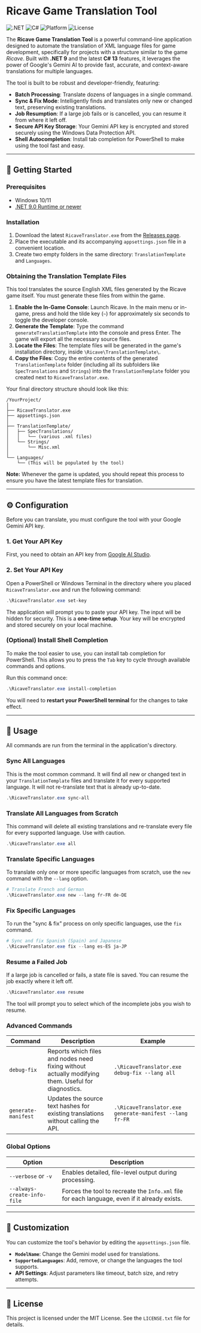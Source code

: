 # Ricave Game Translation Tool

![.NET](https://img.shields.io/badge/.NET-9.0-blueviolet) ![C#](https://img.shields.io/badge/C%23-13-blue) ![Platform](https://img.shields.io/badge/platform-windows-blue) ![License](https://img.shields.io/badge/license-MIT-green)

The **Ricave Game Translation Tool** is a powerful command-line application designed to automate the translation of XML language files for game development, specifically for projects with a structure similar to the game *Ricave*. Built with **.NET 9** and the latest **C# 13** features, it leverages the power of Google's Gemini AI to provide fast, accurate, and context-aware translations for multiple languages.

The tool is built to be robust and developer-friendly, featuring:

* **Batch Processing**: Translate dozens of languages in a single command.
* **Sync & Fix Mode**: Intelligently finds and translates only new or changed text, preserving existing translations.
* **Job Resumption**: If a large job fails or is cancelled, you can resume it from where it left off.
* **Secure API Key Storage**: Your Gemini API key is encrypted and stored securely using the Windows Data Protection API.
* **Shell Autocompletion**: Install tab completion for PowerShell to make using the tool fast and easy.

---

## 🚀 Getting Started

### Prerequisites

* Windows 10/11
* [.NET 9.0 Runtime or newer](https://dotnet.microsoft.com/en-us/download/dotnet/9.0)

### Installation

1.  Download the latest `RicaveTranslator.exe` from the [Releases page](https://github.com/rustbeard86/ricavetranslator.core/releases).
2.  Place the executable and its accompanying `appsettings.json` file in a convenient location.
3.  Create two empty folders in the same directory: `TranslationTemplate` and `Languages`.

### Obtaining the Translation Template Files

This tool translates the source English XML files generated by the Ricave game itself. You must generate these files from within the game.

1.  **Enable the In-Game Console**: Launch Ricave. In the main menu or in-game, press and hold the tilde key (`~`) for approximately six seconds to toggle the developer console.
2.  **Generate the Template**: Type the command `generateTranslationTemplate` into the console and press Enter. The game will export all the necessary source files.
3.  **Locate the Files**: The template files will be generated in the game's installation directory, inside `\Ricave\TranslationTemplate\`.
4.  **Copy the Files**: Copy the entire contents of the generated `TranslationTemplate` folder (including all its subfolders like `SpecTranslations` and `Strings`) into the `TranslationTemplate` folder you created next to `RicaveTranslator.exe`.

Your final directory structure should look like this:

```
/YourProject/
│
├── RicaveTranslator.exe
├── appsettings.json
│
├── TranslationTemplate/
│   ├── SpecTranslations/
│   │   └── (various .xml files)
│   └── Strings/
│       └── Misc.xml
│
└── Languages/
    └── (This will be populated by the tool)
```

**Note:** Whenever the game is updated, you should repeat this process to ensure you have the latest template files for translation.

---

## ⚙️ Configuration

Before you can translate, you must configure the tool with your Google Gemini API key.

### 1. Get Your API Key

First, you need to obtain an API key from [Google AI Studio](https://aistudio.google.com/app/apikey).

### 2. Set Your API Key

Open a PowerShell or Windows Terminal in the directory where you placed `RicaveTranslator.exe` and run the following command:

```powershell
.\RicaveTranslator.exe set-key
```

The application will prompt you to paste your API key. The input will be hidden for security. This is a **one-time setup**. Your key will be encrypted and stored securely on your local machine.

### (Optional) Install Shell Completion

To make the tool easier to use, you can install tab completion for PowerShell. This allows you to press the `Tab` key to cycle through available commands and options.

Run this command once:

```powershell
.\RicaveTranslator.exe install-completion
```

You will need to **restart your PowerShell terminal** for the changes to take effect.

---

## 📖 Usage

All commands are run from the terminal in the application's directory.

### Sync All Languages

This is the most common command. It will find all new or changed text in your `TranslationTemplate` files and translate it for every supported language. It will not re-translate text that is already up-to-date.

```powershell
.\RicaveTranslator.exe sync-all
```

### Translate All Languages from Scratch

This command will delete all existing translations and re-translate every file for every supported language. Use with caution.

```powershell
.\RicaveTranslator.exe all
```

### Translate Specific Languages

To translate only one or more specific languages from scratch, use the `new` command with the `--lang` option.

```powershell
# Translate French and German
.\RicaveTranslator.exe new --lang fr-FR de-DE
```

### Fix Specific Languages

To run the "sync & fix" process on only specific languages, use the `fix` command.

```powershell
# Sync and fix Spanish (Spain) and Japanese
.\RicaveTranslator.exe fix --lang es-ES ja-JP
```

### Resume a Failed Job

If a large job is cancelled or fails, a state file is saved. You can resume the job exactly where it left off.

```powershell
.\RicaveTranslator.exe resume
```

The tool will prompt you to select which of the incomplete jobs you wish to resume.

### Advanced Commands

| Command             | Description                                                                                      | Example                                           |
| ------------------- | ------------------------------------------------------------------------------------------------ | ------------------------------------------------- |
| `debug-fix`         | Reports which files and nodes need fixing without actually modifying them. Useful for diagnostics. | `.\RicaveTranslator.exe debug-fix --lang all`     |
| `generate-manifest` | Updates the source text hashes for existing translations without calling the API.                | `.\RicaveTranslator.exe generate-manifest --lang fr-FR` |

### Global Options

| Option                      | Description                                                                                    |
| --------------------------- | ---------------------------------------------------------------------------------------------- |
| `--verbose` or `-v`         | Enables detailed, file-level output during processing.                                         |
| `--always-create-info-file` | Forces the tool to recreate the `Info.xml` file for each language, even if it already exists. |

---

## 🔧 Customization

You can customize the tool's behavior by editing the `appsettings.json` file.

* **`ModelName`**: Change the Gemini model used for translations.
* **`SupportedLanguages`**: Add, remove, or change the languages the tool supports.
* **API Settings**: Adjust parameters like timeout, batch size, and retry attempts.

---

## 📄 License

This project is licensed under the MIT License. See the `LICENSE.txt` file for details.
